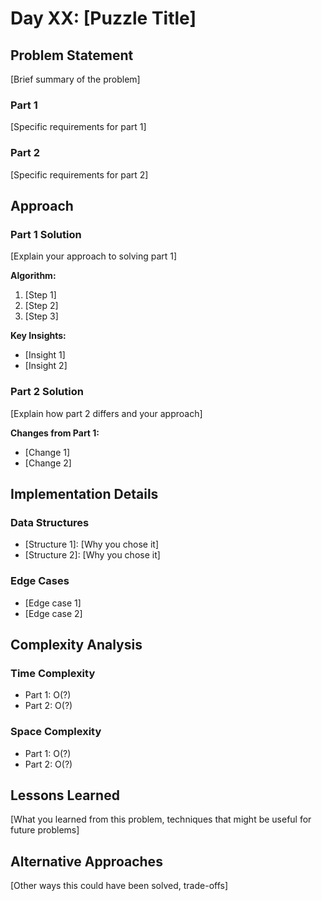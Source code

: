 # Day XX: [Puzzle Title]

## Problem Statement
[Brief summary of the problem]

### Part 1
[Specific requirements for part 1]

### Part 2
[Specific requirements for part 2]

## Approach

### Part 1 Solution
[Explain your approach to solving part 1]

**Algorithm:**
1. [Step 1]
2. [Step 2]
3. [Step 3]

**Key Insights:**
- [Insight 1]
- [Insight 2]

### Part 2 Solution
[Explain how part 2 differs and your approach]

**Changes from Part 1:**
- [Change 1]
- [Change 2]

## Implementation Details

### Data Structures
- [Structure 1]: [Why you chose it]
- [Structure 2]: [Why you chose it]

### Edge Cases
- [Edge case 1]
- [Edge case 2]

## Complexity Analysis

### Time Complexity
- Part 1: O(?)
- Part 2: O(?)

### Space Complexity
- Part 1: O(?)
- Part 2: O(?)

## Lessons Learned
[What you learned from this problem, techniques that might be useful for future problems]

## Alternative Approaches
[Other ways this could have been solved, trade-offs]